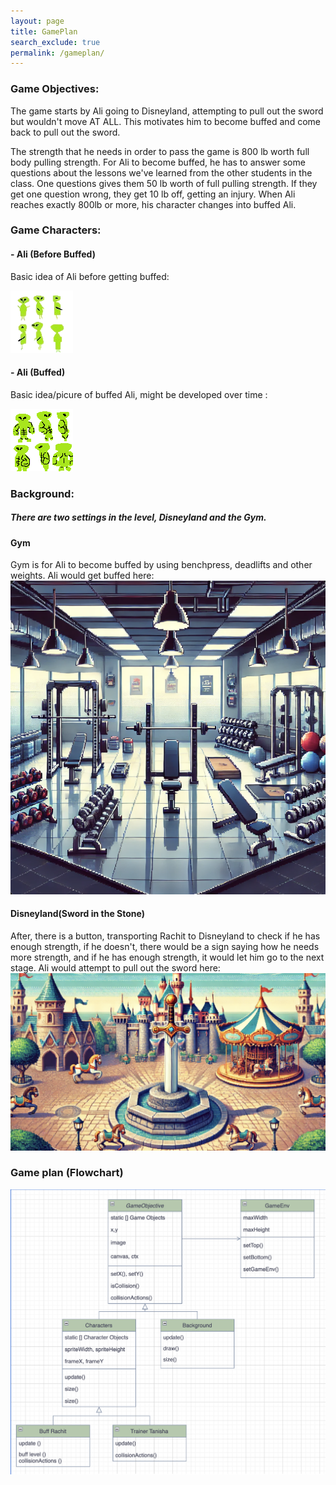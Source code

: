 ```yaml
---
layout: page 
title: GamePlan
search_exclude: true
permalink: /gameplan/
---
```

### Game Objectives:
The game starts by Ali going to Disneyland, attempting to pull out the sword but wouldn't move AT ALL. This motivates him to become buffed and come back to pull out the sword. 

The strength that he needs in order to pass the game is 800 lb worth full body pulling strength.
For Ali to become buffed, he has to answer some questions about the lessons we've learned from the other students in the class. 
One questions gives them 50 lb worth of full pulling strength. If they get one question wrong, they get 10 lb off, getting an injury. 
When Ali reaches exactly 800lb or more, his character changes into buffed Ali.

### Game Characters: 
#### - Ali (Before Buffed)
Basic idea of Ali before getting buffed:

![alt text](images/gamify/pixil-frame-0__2_-removebg-preview.png)

#### - Ali (Buffed)
Basic idea/picure of  buffed Ali, might be developed over time :

![alt text](<images/gamify/pixil-frame-0 (3).png>)


### Background:
##### There are two settings in the level, Disneyland and the Gym.
#### Gym 
Gym is for Ali to become buffed by using benchpress, deadlifts and other weights. 
Ali would get buffed here: 
![alt text](images/gamify/IMG_7848.png)

#### Disneyland(Sword in the Stone)
After, there is a button, transporting Rachit to Disneyland to check if he has enough strength, if he doesn't, there would be a sign saying how he needs more strength, and if he has enough strength, it would let him go to the next stage.
Ali would attempt to pull out the sword here:
![alt text](images/gamify/IMG_7640.png)

### Game plan (Flowchart)
![alt text](images/gamify/IMG_7590.png)